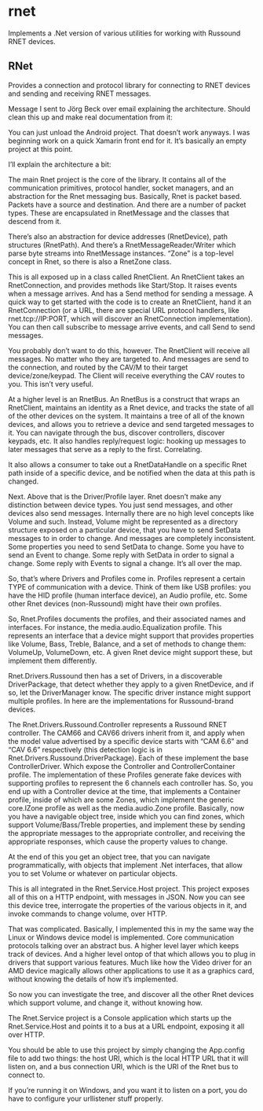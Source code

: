 rnet
=========

Implements a .Net version of various utilities for working with Russound RNET devices.

RNet
---------

Provides a connection and protocol library for connecting to RNET devices and sending and receiving RNET messages.



Message I sent to Jörg Beck over email explaining the architecture. Should clean this up and make real documentation from it:

You can just unload the Android project. That doesn’t work anyways. I was beginning work on a quick Xamarin front end for it. It’s basically an empty project at this point.

I’ll explain the architecture a bit:

The main Rnet project is the core of the library. It contains all of the communication primitives, protocol handler, socket managers, and an abstraction for the Rnet messaging bus. Basically, Rnet is packet based. Packets have a source and destination. And there are a number of packet types. These are encapsulated in RnetMessage and the classes that descend from it.

There’s also an abstraction for device addresses (RnetDevice), path structures (RnetPath). And there’s a RnetMessageReader/Writer which parse byte streams into RnetMessage instances. “Zone” is a top-level concept in Rnet, so there is also a RnetZone class.

This is all exposed up in a class called RnetClient. An RnetClient takes an RnetConnection, and provides methods like Start/Stop. It raises events when a message arrives. And has a Send method for sending a message. A quick way to get started with the code is to create an RnetClient, hand it an RnetConnection (or a URL, there are special URL protocol handlers, like rnet.tcp://IP:PORT, which will discover an RnetConnection implementation). You can then call subscribe to message arrive events, and call Send to send messages.

You probably don’t want to do this, however. The RnetClient will receive all messages. No matter who they are targeted to. And messages are send to the connection, and routed by the CAV/M to their target device/zone/keypad. The Client will receive everything the CAV routes to you. This isn’t very useful.

At a higher level is an RnetBus. An RnetBus is a construct that wraps an RnetClient, maintains an identity as a Rnet device, and tracks the state of all of the other devices on the system. It maintains a tree of all of the known devices, and allows you to retrieve a device and send targeted messages to it. You can navigate through the bus, discover controllers, discover keypads, etc. It also handles reply/request logic: hooking up messages to later messages that serve as a reply to the first. Correlating.

It also allows a consumer to take out a RnetDataHandle on a specific Rnet path inside of a specific device, and be notified when the data at this path is changed.

Next. Above that is the Driver/Profile layer. Rnet doesn’t make any distinction between device types. You just send messages, and other devices also send messages. Internally there are no high level concepts like Volume and such. Instead, Volume might be represented as a directory structure exposed on a particular device, that you have to send SetData messages to in order to change. And messages are completely inconsistent. Some properties you need to send SetData to change. Some you have to send an Event to change. Some reply with SetData in order to signal a change. Some reply with Events to signal a change. It’s all over the map.

So, that’s where Drivers and Profiles come in. Profiles represent a certain TYPE of communication with a device. Think of them like USB profiles: you have the HID profile (human interface device), an Audio profile, etc. Some other Rnet devices (non-Russound) might have their own profiles.

So, Rnet.Profiles documents the profiles, and their associated names and interfaces. For instance, the media.audio.Equalization profile. This represents an interface that a device might support that provides properties like Volume, Bass, Treble, Balance, and a set of methods to change them: VolumeUp, VolumeDown, etc. A given Rnet device might support these, but implement them differently.

Rnet.Drivers.Russound then has a set of Drivers, in a discoverable DriverPackage, that detect whether they apply to a given RnetDevice, and if so, let the DriverManager know. The specific driver instance might support multiple profiles. In here are the implementations for Russound-brand devices.

The Rnet.Drivers.Russound.Controller represents a Russound RNET controller. The CAM66 and CAV66 drivers inherit from it, and apply when the model value advertised by a specific device starts with “CAM 6.6” and “CAV 6.6” respectively (this detection logic is in Rnet.Drivers.Russound.DriverPackage). Each of these implement the base ControllerDriver. Which expose the Controller and ControllerContainer profile. The implementation of these Profiles generate fake devices with supporting profiles to represent the 6 channels each controller has. So, you end up with a Controller device at the time, that implements a Container profile, inside of which are some Zones, which implement the generic core.IZone profile as well as the media.audio.Zone profile. Basically, now you have a navigable object tree, inside which you can find zones, which support Volume/Bass/Treble properties, and implement these by sending the appropriate messages to the appropriate controller, and receiving the appropriate responses, which cause the property values to change.

At the end of this you get an object tree, that you can navigate programmatically, with objects that implement .Net interfaces, that allow you to set Volume or whatever on particular objects.

This is all integrated in the Rnet.Service.Host project. This project exposes all of this on a HTTP endpoint, with messages in JSON. Now you can see this device tree, interrogate the properties of the various objects in it, and invoke commands to change volume, over HTTP.

That was complicated. Basically, I implemented this in my the same way the Linux or Windows device model is implemented. Core communication protocols talking over an abstract bus. A higher level layer which keeps track of devices. And a higher level ontop of that which allows you to plug in drivers that support various features. Much like how the Video driver for an AMD device magically allows other applications to use it as a graphics card, without knowing the details of how it’s implemented.

So now you can investigate the tree, and discover all the other Rnet devices which support volume, and change it, without knowing how.

The Rnet.Service project is a Console application which starts up the Rnet.Service.Host and points it to a bus at a URL endpoint, exposing it all over HTTP.

You should be able to use this project by simply changing the App.config file to add two things: the host URI, which is the local HTTP URL that it will listen on, and a bus connection URI, which is the URI of the Rnet bus to connect to.

If you’re running it on Windows, and you want it to listen on a port, you do have to configure your urllistener stuff properly.
